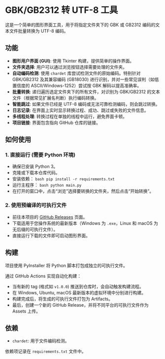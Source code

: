 # GBK/GB2312 转 UTF-8 工具

这是一个简单的图形界面工具，用于将指定文件夹下的 GBK 或 GB2312 编码的文本文件批量转换为 UTF-8 编码。

## 功能

*   **图形用户界面 (GUI)**: 使用 Tkinter 构建，提供简单的操作界面。
*   **文件夹选择**: 用户可以通过浏览按钮选择需要处理的文件夹。
*   **自动编码检测**: 使用 `chardet` 库尝试检测文件的原始编码。特别针对 GBK/GB2312 及其兼容编码 (GB18030) 进行识别，并对一些常见误判（如低置信度的 ASCII/Windows-1252）尝试按 GBK 解码以提高准确率。
*   **批量转换**: 递归遍历选定文件夹下的所有文件，对识别为 GBK/GB2312 的文本文件（根据常见扩展名判断）执行编码转换。
*   **智能跳过**: 如果文件已经是 UTF-8 编码或无法可靠检测编码，则会跳过转换。
*   **日志记录**: 在界面上实时显示转换过程、成功、跳过或失败的文件信息。
*   **多线程处理**: 转换过程在单独的线程中运行，避免界面卡顿。
*   **项目链接**: 界面包含指向 GitHub 仓库的链接。

## 如何使用

### 1. 直接运行 (需要 Python 环境)

   *   确保已安装 Python 3。
   *   克隆或下载本仓库代码。
   *   安装依赖：
     ```bash
     pip install -r requirements.txt
     ```
   *   运行主程序：
     ```bash
     python main.py
     ```
   *   在打开的窗口中，点击“浏览”选择要转换的文件夹，然后点击“开始转换”。

### 2. 使用预编译的可执行文件

   *   前往本项目的 [GitHub Releases](https://github.com/dependon/gbk2utf8/releases) 页面。
   *   下载适用于您操作系统的最新版本（Windows 为 `.exe`，Linux 和 macOS 为无后缀的可执行文件）。
   *   直接运行下载的文件即可启动图形界面。

## 构建

项目使用 PyInstaller 将 Python 脚本打包成独立的可执行文件。

通过 GitHub Actions 实现自动化构建：

*   当有新的 tag (格式如 `v1.0.0`) 推送到仓库时，会自动触发构建流程。
*   在 Windows, Ubuntu, macOS 最新版本的虚拟环境中分别进行构建。
*   构建完成后，将生成的可执行文件打包为 Artifacts。
*   最后，创建一个新的 GitHub Release，并将不同平台的可执行文件作为 Assets 上传。

## 依赖

*   `chardet`: 用于文件编码检测。

依赖项记录在 `requirements.txt` 文件中。